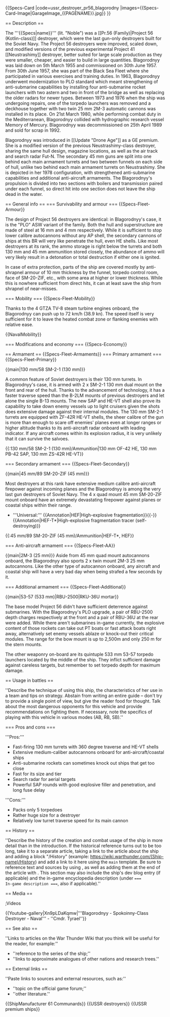 {{Specs-Card
|code=ussr_destroyer_pr56_blagorodny
|images={{Specs-Card-Image|GarageImage_{{PAGENAME}}.jpg}}
}}

== Description ==
<!-- ''In the first part of the description, cover the history of the ship's creation and military application. In the second part, tell the reader about using this ship in the game. Add a screenshot: if a beginner player has a hard time remembering vehicles by name, a picture will help them identify the ship in question.'' -->
The '''{{Specs|name}}''' (lit. "Noble") was a [[Pr.56 (Family)|Project 56 (Kotlin-class)]] destroyer, which were the last gun-only destroyers built for the Soviet Navy. The Project 56 destroyers were improved, scaled down, and modified versions of the previous experimental Project 41 [[Neustrashimy]] destroyer, better suited for large scale production as they were smaller, cheaper, and easier to build in large quantities. Blagorodnyy was laid down on 5th March 1955 and commissioned on 30th June 1957. From 30th June 1957, she was part of the Black Sea Fleet where she participated in various exercises and training duties. In 1963, Blagorodnyy underwent modernization to PLO standard which meant strengthening of anti-submarine capabilities by installing four anti-submarine rocket launchers with two astern and two in front of the bridge as well as replacing the older radars for newer types. Between 1973 and 1976 when the ship was undergoing repairs, one of the torpedo launchers was removed and a deckhouse together with two twin 25 mm 2M-3 automatic cannons was installed in its place. On 21st March 1980, while performing combat duty in the Mediterranean, Blagorodnyy collided with hydrographic research vessel Memory of Mercury. Blagorodnyy was decommissioned on 25th April 1989 and sold for scrap in 1992.

Blagorodnyy was introduced in [[Update "Drone Age"]] as a GE premium. She is a modified version of the previous Neustrashimy-class destroyer, sharing the same hull design, magazine locations, as well as the air track and search radar Fut-N. The secondary 45 mm guns are split into one behind each main armament turrets and two between funnels on each side of hull, unlike two behind each main armament turrets on Neustrashimy. She is depicted in her 1978 configuration, with strengthened anti-submarine capabilities and additional anti-aircraft armaments. The Blagorodnyy's propulsion is divided into two sections with boilers and transmission paired under each funnel, so direct hit into one section does not leave the ship dead in the water.

== General info ==
=== Survivability and armour ===
{{Specs-Fleet-Armour}}
<!-- ''Talk about the vehicle's armour. Note the most well-defended and most vulnerable zones, e.g. the ammo magazine. Evaluate the composition of components and assemblies responsible for movement and manoeuvrability. Evaluate the survivability of the primary and secondary armaments separately. Don't forget to mention the size of the crew, which plays an important role in fleet mechanics. Save tips on preserving survivability for the "Usage in battles" section. If necessary, use a graphical template to show the most well-protected or most vulnerable points in the armour.'' -->
The design of Project 56 destroyers are identical: in Blagorodnyy's case, it is the "PLO" ASW variant of the family. Both the hull and superstructure are made of steel at 16 mm and 4 mm respectively. While it is sufficient to stop lower calibre autocannons without any AP shell, the secondary cannons of ships at this BR will very like penetrate the hull, even HE shells. Like most destroyers at its rank, the ammo storage is right below the turrets and both 130 mm and 45 mm ammunition stored closely, the abundance of ammo will very likely result in a detonation or total destruction if either one is ignited.

In case of extra protection, parts of the ship are covered mostly by anti-shrapnel armour of 10 mm thickness by the funnel, torpedo control room, face of SM-20-ZIF, etc., with some area at higher or lower thickness. While this is nowhere sufficient from direct hits, it can at least save the ship from shrapnel of near-misses.

=== Mobility ===
{{Specs-Fleet-Mobility}}
<!-- ''Write about the ship's mobility. Evaluate its power and manoeuvrability, rudder rerouting speed, stopping speed at full tilt, with its maximum forward and reverse speed.'' -->
Thanks to the 4 GTZA TV-8 steam turbine engines onboard, the Blagorodnyy can push up to 72 km/h (38.9 kn). The speed itself is very sufficient for it to leave the heated combat zone or flanking enemies with relative ease.

{{NavalMobility}}

=== Modifications and economy ===
{{Specs-Economy}}

== Armament ==
{{Specs-Fleet-Armaments}}
=== Primary armament ===
{{Specs-Fleet-Primary}}
<!-- ''Provide information about the characteristics of the primary armament. Evaluate their efficacy in battle based on their reload speed, ballistics and the capacity of their shells. Add a link to the main article about the weapon: <code><nowiki>{{main|Weapon name (calibre)}}</nowiki></code>. Broadly describe the ammunition available for the primary armament, and provide recommendations on how to use it and which ammunition to choose.'' -->
{{main|130 mm/58 SM-2-1 (130 mm)}}

A common feature of Soviet destroyers is their 130 mm turrets. In Blagorodnyy's case, it is armed with 2 x SM-2-1 130 mm dual mount on the front and rear of the hull. Thanks to the advancement of technology, it has a faster traverse speed than the B-2LM mounts of previous destroyers and let alone the single B-13 mounts. The new SAP and HE-VT shell also prove its capability to take down enemy vessels up to light cruisers given the shots does extensive damage against their internal modules. The 130 mm SM-2-1 turrets are equipped with ZF-42R HE-VT shells, the sheer calibre of the gun is more than enough to scare off enemies' planes even at longer ranges or higher altitude thanks to its anti-aircraft radar onboard with leading indicator. If any aircraft comes within its explosion radius, it is very unlikely that it can survive the salvoes.

{{:130 mm/58 SM-2-1 (130 mm)/Ammunition|130 mm OF-42 HE, 130 mm PB-42 SAP, 130 mm ZS-42R HE-VT}}

=== Secondary armament ===
{{Specs-Fleet-Secondary}}
<!-- ''Some ships are fitted with weapons of various calibres. Secondary armaments are defined as weapons chosen with the control <code>Select secondary weapon</code>. Evaluate the secondary armaments and give advice on how to use them. Describe the ammunition available for the secondary armament. Provide recommendations on how to use them and which ammunition to choose. Remember that any anti-air armament, even heavy calibre weapons, belong in the next section. If there is no secondary armament, remove this section.'' -->
{{main|45 mm/89 SM-20-ZIF (45 mm)}}

Most destroyers at this rank have extensive medium calibre anti-aircraft firepower against incoming planes and the Blagorodnyy is among the very last gun destroyers of Soviet Navy. The 4 x quad mount 45 mm SM-20-ZIF mount onboard have an extremely devastating firepower against planes or coastal ships within their range.

* '''Universal:''' {{Annotation|HEF|High-explosive fragmentation}}{{-}}{{Annotation|HEF-T*|High-explosive fragmentation tracer (self-destroying)}}

{{:45 mm/89 SM-20-ZIF (45 mm)/Ammunition|HEF-T*, HEF}}

=== Anti-aircraft armament ===
{{Specs-Fleet-AA}}
<!-- ''An important part of the ship's armament responsible for air defence. Anti-aircraft armament is defined by the weapon chosen with the control <code>Select anti-aircraft weapons</code>. Talk about the ship's anti-air cannons and machine guns, the number of guns and their positions, their effective range, and about their overall effectiveness – including against surface targets. If there are no anti-aircraft armaments, remove this section.'' -->
{{main|2M-3 (25 mm)}}
Aside from 45 mm quad mount autocannons onboard, the Blagorodnyy also sports 2 x twin mount 2M-3 25 mm autocannons. Like the other type of autocannon onboard, any aircraft and coastal ship will have a very bad day when being strafed a few seconds by it.

=== Additional armament ===
{{Specs-Fleet-Additional}}
<!-- ''Describe the available additional armaments of the ship: depth charges, mines, torpedoes. Talk about their positions, available ammunition and launch features such as dead zones of torpedoes. If there is no additional armament, remove this section.'' -->
{{main|53-57 (533 mm)|RBU-2500|RKU-36U mortar}}

The base model Project 56 didn't have sufficient deterrence against submarines. With the Blagorodnyy's PLO upgrade, a pair of RBU-2500 depth charges respectively at the front and a pair of RBU-36U at the rear were added. While there aren't submarines in-game currently, the explosive content of those rockets can take out PT boats or fast attack boats right away, alternatively set enemy vessels ablaze or knock-out their critical modules. The  range for the bow mount is up to 2,500m and only 250 m for the stern mounts.

The other weaponry on-board are its quintuple 533 mm 53-57 torpedo launchers located by the middle of the ship. They inflict sufficient damage against careless targets, but remember to set torpedo depth for maximum damage.

== Usage in battles ==
<!-- ''Describe the technique of using this ship, the characteristics of her use in a team and tips on strategy. Abstain from writing an entire guide – don't try to provide a single point of view, but give the reader food for thought. Talk about the most dangerous opponents for this vehicle and provide recommendations on fighting them. If necessary, note the specifics of playing with this vehicle in various modes (AB, RB, SB).'' -->
''Describe the technique of using this ship, the characteristics of her use in a team and tips on strategy. Abstain from writing an entire guide – don't try to provide a single point of view, but give the reader food for thought. Talk about the most dangerous opponents for this vehicle and provide recommendations on fighting them. If necessary, note the specifics of playing with this vehicle in various modes (AB, RB, SB).''

=== Pros and cons ===
<!-- ''Summarise and briefly evaluate the vehicle in terms of its characteristics and combat effectiveness. Mark its pros and cons in the bulleted list. Try not to use more than 6 points for each of the characteristics. Avoid using categorical definitions such as "bad", "good" and the like - use substitutions with softer forms such as "inadequate" and "effective".'' -->
'''Pros:'''

* Fast-firing 130 mm turrets with 360 degree traverse and HE-VT shells
* Extensive medium-caliber autocannons onboard for anti-aircraft/coastal ships
* Anti-submarine rockets can sometimes knock out ships that get too close
* Fast for its size and tier
* Search radar for aerial targets
* Powerful SAP rounds with good explosive filler and penetration, and long fuse delay

'''Cons:'''

* Packs only 5 torpedoes
* Rather huge size for a destroyer
* Relatively low turret traverse speed for its main cannon

== History ==
<!-- ''Describe the history of the creation and combat usage of the ship in more detail than in the introduction. If the historical reference turns out to be too long, take it to a separate article, taking a link to the article about the ship and adding a block "/History" (example: <nowiki>https://wiki.warthunder.com/(Ship-name)/History</nowiki>) and add a link to it here using the <code>main</code> template. Be sure to reference text and sources by using <code><nowiki><ref></ref></nowiki></code>, as well as adding them at the end of the article with <code><nowiki><references /></nowiki></code>. This section may also include the ship's dev blog entry (if applicable) and the in-game encyclopedia description (under <code><nowiki>=== In-game description ===</nowiki></code>, also if applicable).'' -->
''Describe the history of the creation and combat usage of the ship in more detail than in the introduction. If the historical reference turns out to be too long, take it to a separate article, taking a link to the article about the ship and adding a block "/History" (example: <nowiki>https://wiki.warthunder.com/(Ship-name)/History</nowiki>) and add a link to it here using the <code>main</code> template. Be sure to reference text and sources by using <code><nowiki><ref></ref></nowiki></code>, as well as adding them at the end of the article with <code><nowiki><references /></nowiki></code>. This section may also include the ship's dev blog entry (if applicable) and the in-game encyclopedia description (under <code><nowiki>=== In-game description ===</nowiki></code>, also if applicable).''

== Media ==
<!-- ''Excellent additions to the article would be video guides, screenshots from the game, and photos.'' -->


;Videos

{{Youtube-gallery|Xn9pLDaKqmw|'''Blagorodnyy - Spokoinny-Class Destroyer - Naval''' - ''Cmdr. Tyrael''}}

== See also ==
<!-- ''Links to articles on the War Thunder Wiki that you think will be useful for the reader, for example:''
* ''reference to the series of the ship;''
* ''links to approximate analogues of other nations and research trees.'' -->
''Links to articles on the War Thunder Wiki that you think will be useful for the reader, for example:''

* ''reference to the series of the ship;''
* ''links to approximate analogues of other nations and research trees.''

== External links ==
<!-- ''Paste links to sources and external resources, such as:''
* ''topic on the official game forum;''
* ''other literature.'' -->
''Paste links to sources and external resources, such as:''

* ''topic on the official game forum;''
* ''other literature.''

{{ShipManufacturer 61 Communards}}
{{USSR destroyers}}
{{USSR premium ships}}